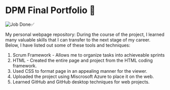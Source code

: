 # DPM Final Portfolio 🤑
![Job Done✅](https://www.google.com/url?sa=i&url=https%3A%2F%2Fdepositphotos.com%2F41273743%2Fstock-photo-job-done.html&psig=AOvVaw3JM4m2N5Xn7kKPce_ytd8G&ust=1683408860863000&source=images&cd=vfe&ved=0CBAQjRxqFwoTCKCp7-qQ3_4CFQAAAAAdAAAAABAY)

My personal webpage repository:
During the course of the project, I learned many valuable skills that I can transfer to the next stage of my career. Below, I have listed out some of these tools and techniques:
1. Scrum Framework - Allows me to organize tasks into achieveable sprints 
2. HTML - Created the entire page and project from the HTML coding framework.
3. Used CSS to format page in an appealing manner for the viewer.
4. Uploaded the project using Miscrosoft Azure to place it on the web.
5. Learned GitHub and GitHub desktop techniques for web projects. 

